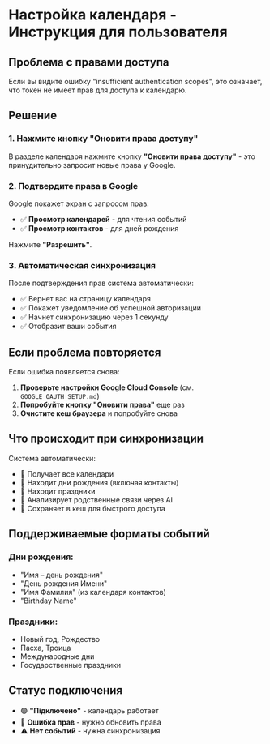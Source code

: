 # Настройка календаря - Инструкция для пользователя

## Проблема с правами доступа

Если вы видите ошибку "insufficient authentication scopes", это означает, что токен не имеет прав для доступа к календарю.

## Решение

### 1. Нажмите кнопку "Оновити права доступу"

В разделе календаря нажмите кнопку **"Оновити права доступу"** - это принудительно запросит новые права у Google.

### 2. Подтвердите права в Google

Google покажет экран с запросом прав:
- ✅ **Просмотр календарей** - для чтения событий
- ✅ **Просмотр контактов** - для дней рождения

Нажмите **"Разрешить"**.

### 3. Автоматическая синхронизация

После подтверждения прав система автоматически:
- ✅ Вернет вас на страницу календаря
- ✅ Покажет уведомление об успешной авторизации
- ✅ Начнет синхронизацию через 1 секунду
- ✅ Отобразит ваши события

## Если проблема повторяется

Если ошибка появляется снова:

1. **Проверьте настройки Google Cloud Console** (см. `GOOGLE_OAUTH_SETUP.md`)
2. **Попробуйте кнопку "Оновити права"** еще раз
3. **Очистите кеш браузера** и попробуйте снова

## Что происходит при синхронизации

Система автоматически:
- 📅 Получает все календари
- 🎂 Находит дни рождения (включая контакты)
- 🎉 Находит праздники
- 🤖 Анализирует родственные связи через AI
- 💾 Сохраняет в кеш для быстрого доступа

## Поддерживаемые форматы событий

### Дни рождения:
- "Имя – день рождения"
- "День рождения Имени"
- "Имя Фамилия" (из календаря контактов)
- "Birthday Name"

### Праздники:
- Новый год, Рождество
- Пасха, Троица
- Международные дни
- Государственные праздники

## Статус подключения

- 🟢 **"Підключено"** - календарь работает
- 🔴 **Ошибка прав** - нужно обновить права
- ⚠️ **Нет событий** - нужна синхронизация 